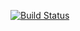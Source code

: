 [![Build Status](https://travis-ci.org/namhla1221/greetings-webapp.svg?branch=master)](https://travis-ci.org/namhla1221/greetings-webapp)